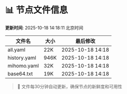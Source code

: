 # 📊 节点文件信息

**更新时间**: 2025-10-18 14:18:11 北京时间

| 文件名 | 大小 | 最后修改 |
|--------|------|----------|
| all.yaml | 22K | 2025-10-18 14:18 |
| history.yaml | 946K | 2025-10-18 14:18 |
| mihomo.yaml | 32K | 2025-10-18 14:18 |
| base64.txt | 19K | 2025-10-18 14:18 |

> 🔄 文件每30分钟自动更新，确保节点的新鲜度和可用性
